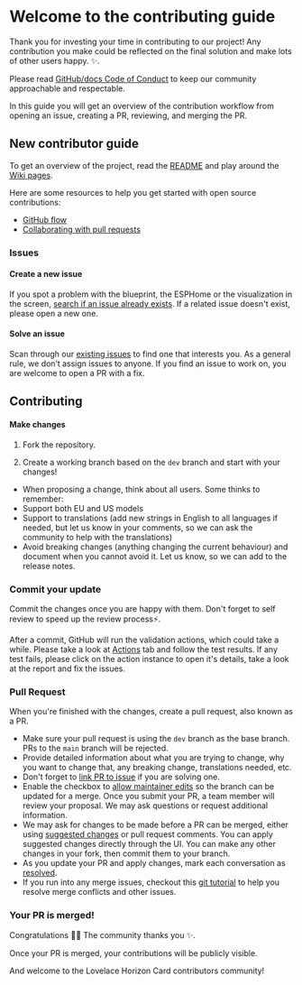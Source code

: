 # Welcome to the contributing guide <!-- omit in toc -->

Thank you for investing your time in contributing to our project! Any contribution you make could be reflected on the final solution and make lots of other users happy. :sparkles:.

Please read [GitHub/docs Code of Conduct](https://github.com/github/docs/blob/main/CODE_OF_CONDUCT.md) to keep our community approachable and respectable.

In this guide you will get an overview of the contribution workflow from opening an issue, creating a PR, reviewing, and merging the PR.

## New contributor guide

To get an overview of the project, read the [README](README.md) and play around the [Wiki pages](https://github.com/Blackymas/NSPanel_HA_Blueprint/wiki).

Here are some resources to help you get started with open source contributions:
- [GitHub flow](https://docs.github.com/en/get-started/quickstart/github-flow)
- [Collaborating with pull requests](https://docs.github.com/en/github/collaborating-with-pull-requests)


### Issues

#### Create a new issue

If you spot a problem with the blueprint, the ESPHome or the visualization in the screen, [search if an issue already exists](https://github.com/Blackymas/NSPanel_HA_Blueprint/issues). If a related issue doesn't exist, please open a new one.

#### Solve an issue

Scan through our [existing issues](https://github.com/Blackymas/NSPanel_HA_Blueprint/issues) to find one that interests you. As a general rule, we don’t assign issues to anyone. If you find an issue to work on, you are welcome to open a PR with a fix.

## Contributing

#### Make changes

1. Fork the repository.

2. Create a working branch based on the `dev` branch and start with your changes!

- When proposing a change, think about all users. Some thinks to remember:
 - Support both EU and US models
 - Support to translations (add new strings in English to all languages if needed, but let us know in your comments, so we can ask the community to help with the translations)
 - Avoid breaking changes (anything changing the current behaviour) and document when you cannot avoid it. Let us know, so we can add to the release notes.

### Commit your update

Commit the changes once you are happy with them. Don't forget to self review to speed up the review process:zap:.

After a commit, GitHub will run the validation actions, which could take a while. Please take a look at [Actions](https://github.com/Blackymas/NSPanel_HA_Blueprint/actions) tab and follow the test results. If any test fails, please click on the action instance to open it's details, take a look at the report and fix the issues.

### Pull Request

When you're finished with the changes, create a pull request, also known as a PR.
- Make sure your pull request is using the `dev` branch as the base branch. PRs to the `main` branch will be rejected.
- Provide detailed information about what you are trying to change, why you want to change that, any breaking change, translations needed, etc.
- Don't forget to [link PR to issue](https://docs.github.com/en/issues/tracking-your-work-with-issues/linking-a-pull-request-to-an-issue) if you are solving one.
- Enable the checkbox to [allow maintainer edits](https://docs.github.com/en/github/collaborating-with-issues-and-pull-requests/allowing-changes-to-a-pull-request-branch-created-from-a-fork) so the branch can be updated for a merge.
Once you submit your PR, a team member will review your proposal. We may ask questions or request additional information.
- We may ask for changes to be made before a PR can be merged, either using [suggested changes](https://docs.github.com/en/github/collaborating-with-issues-and-pull-requests/incorporating-feedback-in-your-pull-request) or pull request comments. You can apply suggested changes directly through the UI. You can make any other changes in your fork, then commit them to your branch.
- As you update your PR and apply changes, mark each conversation as [resolved](https://docs.github.com/en/github/collaborating-with-issues-and-pull-requests/commenting-on-a-pull-request#resolving-conversations).
- If you run into any merge issues, checkout this [git tutorial](https://github.com/skills/resolve-merge-conflicts) to help you resolve merge conflicts and other issues.

### Your PR is merged!

Congratulations :tada::tada: The community thanks you :sparkles:.

Once your PR is merged, your contributions will be publicly visible.

And welcome to the Lovelace Horizon Card contributors community!
